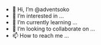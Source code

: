 - 👋 Hi, I’m @adventsoko
- 👀 I’m interested in ...
- 🌱 I’m currently learning ...
- 💞️ I’m looking to collaborate on ...
- 📫 How to reach me ...

<!---
adventsoko/adventsoko is a ✨ special ✨ repository because its `README.md` (this file) appears on your GitHub profile.
You can click the Preview link to take a look at your changes.
--->
